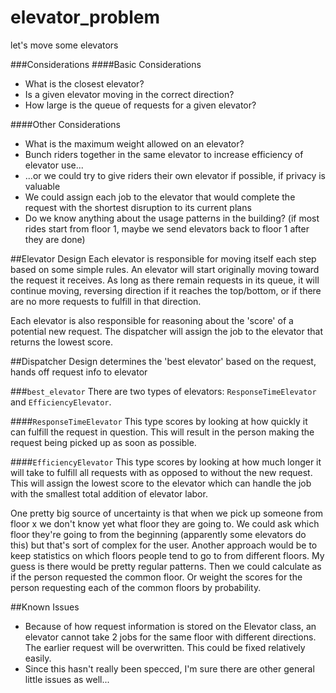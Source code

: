 # elevator_problem
let's move some elevators

###Considerations
####Basic Considerations
* What is the closest elevator?
* Is a given elevator moving in the correct direction?
* How large is the queue of requests for a given elevator?

####Other Considerations
* What is the maximum weight allowed on an elevator?
* Bunch riders together in the same elevator to increase efficiency of elevator
  use...
* ...or we could try to give riders their own elevator if possible, if privacy
  is valuable
* We could assign each job to the elevator that would complete the request with
  the shortest disruption to its current plans
* Do we know anything about the usage patterns in the building? (if most rides
  start from floor 1, maybe we send elevators back to floor 1 after they are
  done)

##Elevator Design
Each elevator is responsible for moving itself each step based on some simple
rules. An elevator will start originally moving toward the request it receives.
As long as there remain requests in its queue, it will continue moving,
reversing direction if it reaches the top/bottom, or if there are no more
requests to fulfill in that direction.

Each elevator is also responsible for reasoning about the 'score' of a
potential new request. The dispatcher will assign the job to the elevator that
returns the lowest score.

##Dispatcher Design
determines the 'best elevator' based on the request, hands off request info to
elevator

###`best_elevator`
There are two types of elevators: `ResponseTimeElevator` and
`EfficiencyElevator`.

####`ResponseTimeElevator`
This type scores by looking at how quickly it can fulfill the request in
question. This will result in the person making the request being picked up as
soon as possible.

####`EfficiencyElevator`
This type scores by looking at how much longer it will take to fulfill all
requests with as opposed to without the new request. This will assign the
lowest score to the elevator which can handle the job with the smallest total
addition of elevator labor.

One pretty big source of uncertainty is that when we pick up someone from floor
x we don't know yet what floor they are going to. We could ask which floor
they're going to from the beginning (apparently some elevators do this) but
that's sort of complex for the user. Another approach would be to keep
statistics on which floors people tend to go to from different floors. My guess
is there would be pretty regular patterns. Then we could calculate as if the
person requested the common floor. Or weight the scores for the person
requesting each of the common floors by probability.

##Known Issues
  * Because of how request information is stored on the Elevator class, an
    elevator cannot take 2 jobs for the same floor with different directions.
    The earlier request will be overwritten. This could be fixed relatively
    easily.
  * Since this hasn't really been specced, I'm sure there are other general
    little issues as well...
